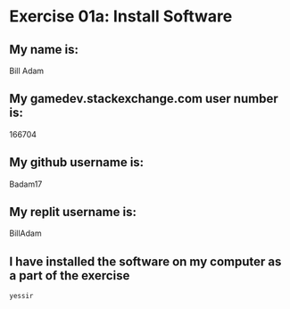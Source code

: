 
# Exercise 01a: Install Software

## My name is:
Bill Adam

## My gamedev.stackexchange.com user number is:
166704
## My github username is:
Badam17

## My replit username is:
BillAdam
## I have installed the software on my computer as a part of the exercise
```
yessir
